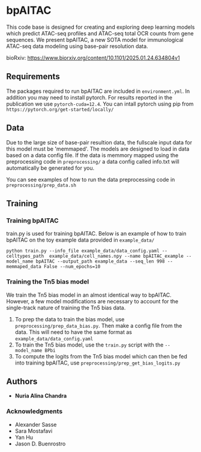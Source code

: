 # bpAITAC

This code base is designed for creating and exploring deep learning models which predict ATAC-seq profiles and ATAC-seq total OCR counts from gene sequences. We present bpAITAC, a new SOTA model for immunological ATAC-seq data modeling using base-pair resolution data. 

bioRxiv: https://www.biorxiv.org/content/10.1101/2025.01.24.634804v1 

## Requirements
The packages required to run bpAITAC are included in `environment.yml`. In addition you may need to install pytorch. For results reported in the publication we use `pytorch-cuda=12.4`. You can intall pytorch using pip from `https://pytorch.org/get-started/locally/` 

## Data
Due to the large size of base-pair resultion data, the fullscale input data for this model must be 'memmaped'.  The models are designed to load in data based on a data config file. If the data is memmory mapped using the preprocessing code in `preprocessing/` a data config called info.txt will automatically be generated for you. 

You can see examples of how to run the data preprocessing code in `preprocessing/prep_data.sh` 

## Training

### Training bpAITAC

train.py is used for training bpAITAC. Below is an example of how to train bpAITAC on the toy example data provided in `example_data/`

`python train.py --info_file example_data/data_config.yaml --celltypes_path  example_data/cell_names.npy --name bpAITAC_example --model_name bpAITAC --output_path example_data --seq_len 998 --memmaped_data False --num_epochs=10`


### Training the Tn5 bias model
We train the Tn5 bias model in an almost identical way to bpAITAC. However, a few model modifications are necessary to account for the single-track nature of training the Tn5 bias data. 

1. To prep the data to train the bias model, use `preprocessing/prep_data_bias.py`. Then make a config file from the data. This will need to have the same format as `example_data/data_config.yaml`
2. To train the Tn5 bias model, use the `train.py` script with the `--model_name BPbi` 
3. To compute the logits from the Tn5 bias model which can then be fed into training bpAITAC, use `preprocessing/prep_get_bias_logits.py`



## Authors
* **Nuria Alina Chandra** 


### Acknowledgments
* Alexander Sasse 
* Sara Mostafavi
* Yan Hu
* Jason D. Buenrostro

